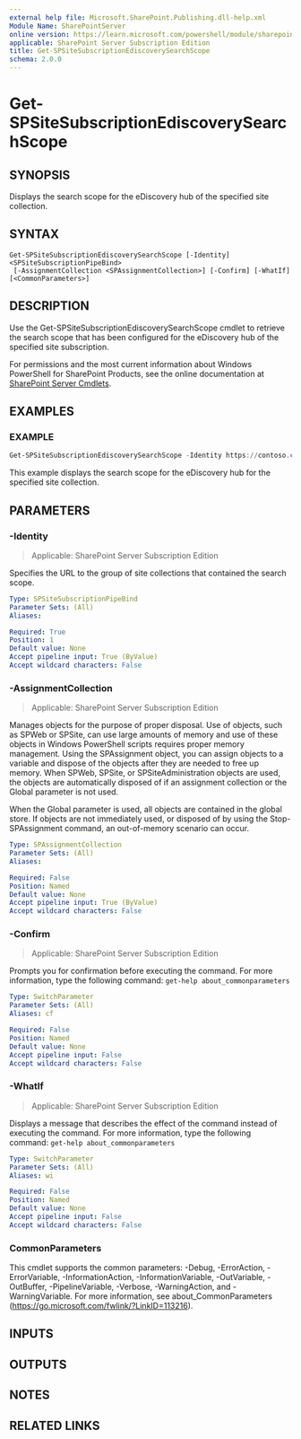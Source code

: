 ```yaml
---
external help file: Microsoft.SharePoint.Publishing.dll-help.xml
Module Name: SharePointServer
online version: https://learn.microsoft.com/powershell/module/sharepoint-server/get-spsitesubscriptionediscoverysearchscope
applicable: SharePoint Server Subscription Edition
title: Get-SPSiteSubscriptionEdiscoverySearchScope
schema: 2.0.0
---
```


# Get-SPSiteSubscriptionEdiscoverySearchScope

## SYNOPSIS
Displays the search scope for the eDiscovery hub of the specified site collection.

## SYNTAX

```
Get-SPSiteSubscriptionEdiscoverySearchScope [-Identity] <SPSiteSubscriptionPipeBind>
 [-AssignmentCollection <SPAssignmentCollection>] [-Confirm] [-WhatIf] [<CommonParameters>]
```

## DESCRIPTION
Use the Get-SPSiteSubscriptionEdiscoverySearchScope cmdlet to retrieve the search scope that has been configured for the eDiscovery hub of the specified site subscription.

For permissions and the most current information about Windows PowerShell for SharePoint Products, see the online documentation at [SharePoint Server Cmdlets](https://learn.microsoft.com/powershell/sharepoint/sharepoint-server/sharepoint-server-cmdlets).

## EXAMPLES

### EXAMPLE
```powershell
Get-SPSiteSubscriptionEdiscoverySearchScope -Identity https://contoso.com
```

This example displays the search scope for the eDiscovery hub for the specified site collection.

## PARAMETERS

### -Identity

> Applicable: SharePoint Server Subscription Edition

Specifies the URL to the group of site collections that contained the search scope.

```yaml
Type: SPSiteSubscriptionPipeBind
Parameter Sets: (All)
Aliases:

Required: True
Position: 1
Default value: None
Accept pipeline input: True (ByValue)
Accept wildcard characters: False
```

### -AssignmentCollection

> Applicable: SharePoint Server Subscription Edition

Manages objects for the purpose of proper disposal.
Use of objects, such as SPWeb or SPSite, can use large amounts of memory and use of these objects in Windows PowerShell scripts requires proper memory management.
Using the SPAssignment object, you can assign objects to a variable and dispose of the objects after they are needed to free up memory.
When SPWeb, SPSite, or SPSiteAdministration objects are used, the objects are automatically disposed of if an assignment collection or the Global parameter is not used.

When the Global parameter is used, all objects are contained in the global store.
If objects are not immediately used, or disposed of by using the Stop-SPAssignment command, an out-of-memory scenario can occur.

```yaml
Type: SPAssignmentCollection
Parameter Sets: (All)
Aliases:

Required: False
Position: Named
Default value: None
Accept pipeline input: True (ByValue)
Accept wildcard characters: False
```

### -Confirm

> Applicable: SharePoint Server Subscription Edition

Prompts you for confirmation before executing the command.
For more information, type the following command: `get-help about_commonparameters`

```yaml
Type: SwitchParameter
Parameter Sets: (All)
Aliases: cf

Required: False
Position: Named
Default value: None
Accept pipeline input: False
Accept wildcard characters: False
```

### -WhatIf

> Applicable: SharePoint Server Subscription Edition

Displays a message that describes the effect of the command instead of executing the command.
For more information, type the following command: `get-help about_commonparameters`

```yaml
Type: SwitchParameter
Parameter Sets: (All)
Aliases: wi

Required: False
Position: Named
Default value: None
Accept pipeline input: False
Accept wildcard characters: False
```

### CommonParameters
This cmdlet supports the common parameters: -Debug, -ErrorAction, -ErrorVariable, -InformationAction, -InformationVariable, -OutVariable, -OutBuffer, -PipelineVariable, -Verbose, -WarningAction, and -WarningVariable. For more information, see about_CommonParameters (https://go.microsoft.com/fwlink/?LinkID=113216).

## INPUTS

## OUTPUTS

## NOTES

## RELATED LINKS
